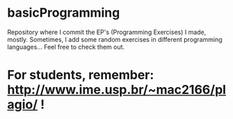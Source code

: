 # basicProgramming
Repository where I commit the EP's (Programming Exercises) I made, mostly. Sometimes, I add some random exercises in different programming languages... Feel free to check them out.

For students, remember: http://www.ime.usp.br/~mac2166/plagio/ !
=====================================================================================================================
